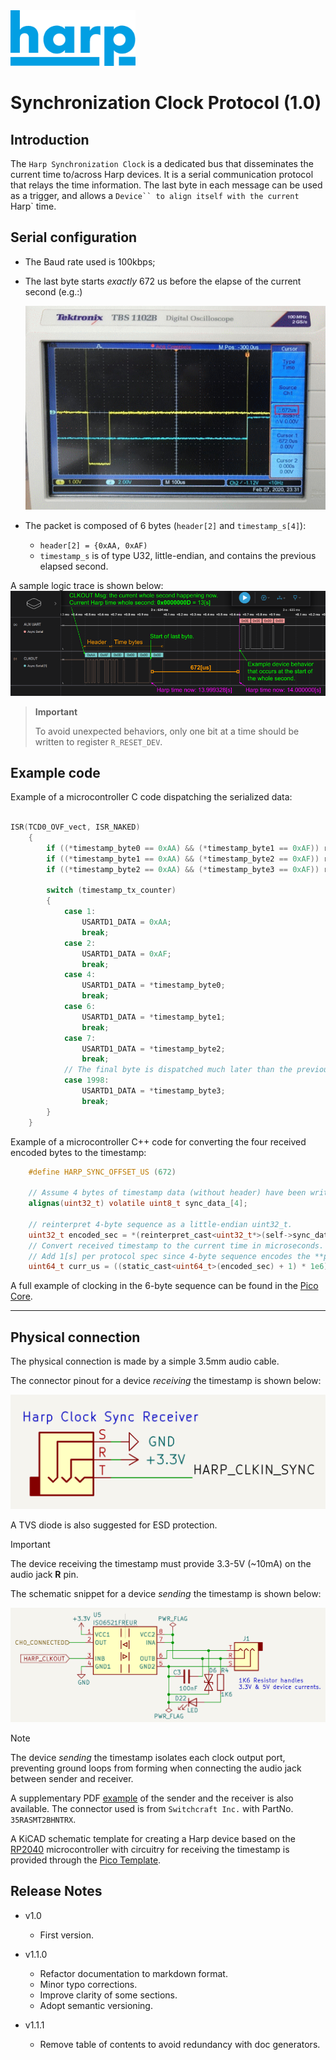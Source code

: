 <img src="./assets/HarpLogo.svg" width="200">

# Synchronization Clock Protocol (1.0)

## Introduction
The `Harp Synchronization Clock` is a dedicated bus that disseminates the current time to/across Harp devices. It is a serial communication protocol that relays the time information. The last byte in each message can be used as a trigger, and allows a `Device`` to align itself with the current `Harp` time.

## Serial configuration

* The Baud rate used is 100kbps;
* The last byte starts *exactly* 672 us before the elapse of the current second (e.g.:)

    !["SynchClockOscilloscope](./assets/SynchClockOscilloscope.png)

* The packet is composed of 6 bytes (`header[2]` and `timestamp_s[4]`):
  - `header[2] = {0xAA, 0xAF)`
  - `timestamp_s` is of type U32, little-endian, and contains the previous elapsed second.

A sample logic trace is shown below:
    !["SynchClockLogicAnalyzer](./assets/synch_logic_trace.png)

> **Important**
>
> To avoid unexpected behaviors, only one bit at a time should be written to register `R_RESET_DEV`.

## Example code

Example of a microcontroller C code dispatching the serialized data:

```C

ISR(TCD0_OVF_vect, ISR_NAKED)
    {
        if ((*timestamp_byte0 == 0xAA) && (*timestamp_byte1 == 0xAF)) reti();
        if ((*timestamp_byte1 == 0xAA) && (*timestamp_byte2 == 0xAF)) reti();
        if ((*timestamp_byte2 == 0xAA) && (*timestamp_byte3 == 0xAF)) reti();

        switch (timestamp_tx_counter)
        {
            case 1:
                USARTD1_DATA = 0xAA;
                break;
            case 2:
                USARTD1_DATA = 0xAF;
                break;
            case 4:
                USARTD1_DATA = *timestamp_byte0;
                break;
            case 6:
                USARTD1_DATA = *timestamp_byte1;
                break;
            case 7:
                USARTD1_DATA = *timestamp_byte2;
                break;
            // The final byte is dispatched much later than the previous 5.
            case 1998:
                USARTD1_DATA = *timestamp_byte3;
                break;
        }
    }
```

Example of a microcontroller C++ code for converting the four received encoded bytes to the timestamp:
````C
    #define HARP_SYNC_OFFSET_US (672)

    // Assume 4 bytes of timestamp data (without header) have been written to this array.
    alignas(uint32_t) volatile uint8_t sync_data_[4];

    // reinterpret 4-byte sequence as a little-endian uint32_t.
    uint32_t encoded_sec = *(reinterpret_cast<uint32_t*>(self->sync_data_));
    // Convert received timestamp to the current time in microseconds.
    // Add 1[s] per protocol spec since 4-byte sequence encodes the **previous** second.
    uint64_t curr_us = ((static_cast<uint64_t>(encoded_sec) + 1) * 1e6) - HARP_SYNC_OFFSET_US;
````

A full example of clocking in the 6-byte sequence can be found in the [Pico Core](https://github.com/AllenNeuralDynamics/harp.core.rp2040/blob/main/firmware/src/harp_synchronizer.cpp).

---


## Physical connection

The physical connection is made by a simple 3.5mm audio cable.

The connector pinout for a device *receiving* the timestamp is shown below:

!["SynchReceiverSchematic](./assets/harp_clock_sync_receiver.png)

A TVS diode is also suggested for ESD protection.

> [!IMPORTANT]
> The device receiving the timestamp must provide 3.3-5V (~10mA) on the audio jack **R** pin.

The schematic snippet for a device *sending* the timestamp is shown below:

!["SynchSenderSchematic](./assets/harp_clock_sync_sender.png)

> [!NOTE]
> The device *sending* the timestamp isolates each clock output port, preventing ground loops from forming when connecting the audio jack between sender and receiver.

A supplementary PDF [example](./PhysicalConnector.pdf) of the sender and the receiver is also available.
The connector used is from `Switchcraft Inc.` with PartNo. `35RASMT2BHNTRX`.

A KiCAD schematic template for creating a Harp device based on the [RP2040](https://www.raspberrypi.com/products/rp2040/) microcontroller with circuitry for receiving the timestamp is provided through the [Pico Template](https://github.com/AllenNeuralDynamics/harp.device.pico-template).

## Release Notes

- v1.0
    * First version.

- v1.1.0
  * Refactor documentation to markdown format.
  * Minor typo corrections.
  * Improve clarity of some sections.
  * Adopt semantic versioning.

- v1.1.1
  * Remove table of contents to avoid redundancy with doc generators.
